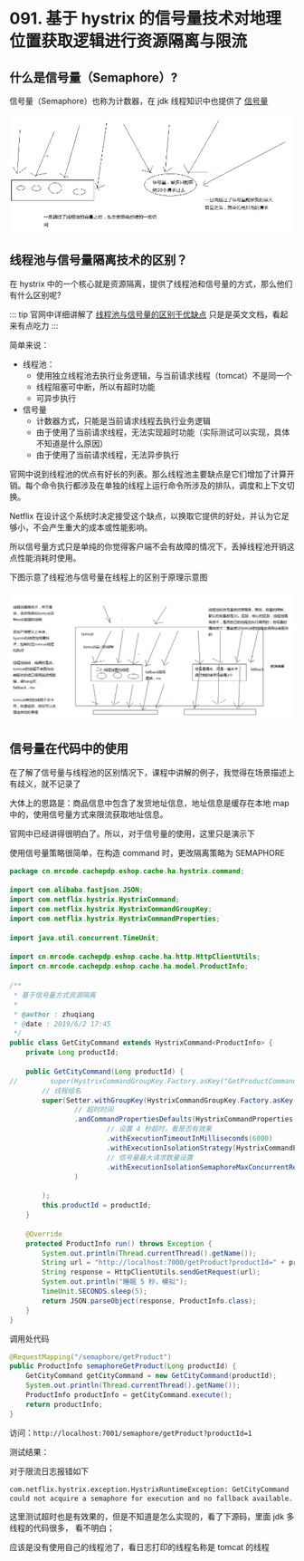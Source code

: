 # 091. 基于 hystrix 的信号量技术对地理位置获取逻辑进行资源隔离与限流

## 什么是信号量（Semaphore）?
信号量（Semaphore）也称为计数器，在 jdk 线程知识中也提供了 [信号量](https://blog.csdn.net/mr_zhuqiang/article/details/47622621)

![](./assets/markdown-img-paste-20190602172526729.png)

## 线程池与信号量隔离技术的区别？
在 hystrix 中的一个核心就是资源隔离，提供了线程池和信号量的方式，那么他们有什么区别呢?

::: tip
官网中详细讲解了 [线程池与信号量的区别于优缺点](https://github.com/Netflix/Hystrix/wiki/How-it-Works#semaphores) 只是是英文文档，看起来有点吃力
:::

简单来说：

- 线程池：
  - 使用独立线程池去执行业务逻辑，与当前请求线程（tomcat）不是同一个
  - 线程阻塞可中断，所以有超时功能
  - 可异步执行
- 信号量
  - 计数器方式，只能是当前请求线程去执行业务逻辑
  - 由于使用了当前请求线程，无法实现超时功能（实际测试可以实现，具体不知道是什么原因）
  - 由于使用了当前请求线程，无法异步执行

官网中说到线程池的优点有好长的列表。那么线程池主要缺点是它们增加了计算开销。每个命令执行都涉及在单独的线程上运行命令所涉及的排队，调度和上下文切换。

Netflix 在设计这个系统时决定接受这个缺点，以换取它提供的好处，并认为它足够小，不会产生重大的成本或性能影响。

所以信号量方式只是单纯的你觉得客户端不会有故障的情况下，丢掉线程池开销这点性能消耗时使用。

下图示意了线程池与信号量在线程上的区别于原理示意图

![](./assets/markdown-img-paste-20190602173245226.png)

## 信号量在代码中的使用
在了解了信号量与线程池的区别情况下，课程中讲解的例子，我觉得在场景描述上有歧义，就不记录了

大体上的思路是：商品信息中包含了发货地址信息，地址信息是缓存在本地 map 中的，使用信号量方式来限流获取地址信息。

官网中已经讲得很明白了。所以，对于信号量的使用，这里只是演示下

使用信号量策略很简单，在构造 command 时，更改隔离策略为 SEMAPHORE

```java
package cn.mrcode.cachepdp.eshop.cache.ha.hystrix.command;

import com.alibaba.fastjson.JSON;
import com.netflix.hystrix.HystrixCommand;
import com.netflix.hystrix.HystrixCommandGroupKey;
import com.netflix.hystrix.HystrixCommandProperties;

import java.util.concurrent.TimeUnit;

import cn.mrcode.cachepdp.eshop.cache.ha.http.HttpClientUtils;
import cn.mrcode.cachepdp.eshop.cache.ha.model.ProductInfo;

/**
 * 基于信号量方式资源隔离
 *
 * @author : zhuqiang
 * @date : 2019/6/2 17:45
 */
public class GetCityCommand extends HystrixCommand<ProductInfo> {
    private Long productId;

    public GetCityCommand(Long productId) {
//        super(HystrixCommandGroupKey.Factory.asKey("GetProductCommandGroup"));
        // 线程组名
        super(Setter.withGroupKey(HystrixCommandGroupKey.Factory.asKey("GetProductCommandGroup"))
                // 超时时间
                .andCommandPropertiesDefaults(HystrixCommandProperties.Setter()
                        // 设置 4 秒超时，看是否有效果
                        .withExecutionTimeoutInMilliseconds(6000)
                        .withExecutionIsolationStrategy(HystrixCommandProperties.ExecutionIsolationStrategy.SEMAPHORE)
                        // 信号量最大请求数量设置
                        .withExecutionIsolationSemaphoreMaxConcurrentRequests(2)
                )

        );
        this.productId = productId;
    }

    @Override
    protected ProductInfo run() throws Exception {
        System.out.println(Thread.currentThread().getName());
        String url = "http://localhost:7000/getProduct?productId=" + productId;
        String response = HttpClientUtils.sendGetRequest(url);
        System.out.println("睡眠 5 秒，模拟");
        TimeUnit.SECONDS.sleep(5);
        return JSON.parseObject(response, ProductInfo.class);
    }
}

```

调用处代码

```java
@RequestMapping("/semaphore/getProduct")
public ProductInfo semaphoreGetProduct(Long productId) {
    GetCityCommand getCityCommand = new GetCityCommand(productId);
    System.out.println(Thread.currentThread().getName());
    ProductInfo productInfo = getCityCommand.execute();
    return productInfo;
}
```

访问：`http://localhost:7001/semaphore/getProduct?productId=1`

测试结果：

对于限流日志报错如下

```
com.netflix.hystrix.exception.HystrixRuntimeException: GetCityCommand could not acquire a semaphore for execution and no fallback available.
```

这里测试超时也是有效果的，但是不知道是怎么实现的，看了下源码，里面 jdk 多线程的代码很多，
看不明白；

应该是没有使用自己的线程池了，看日志打印的线程名称是 tomcat 的线程
